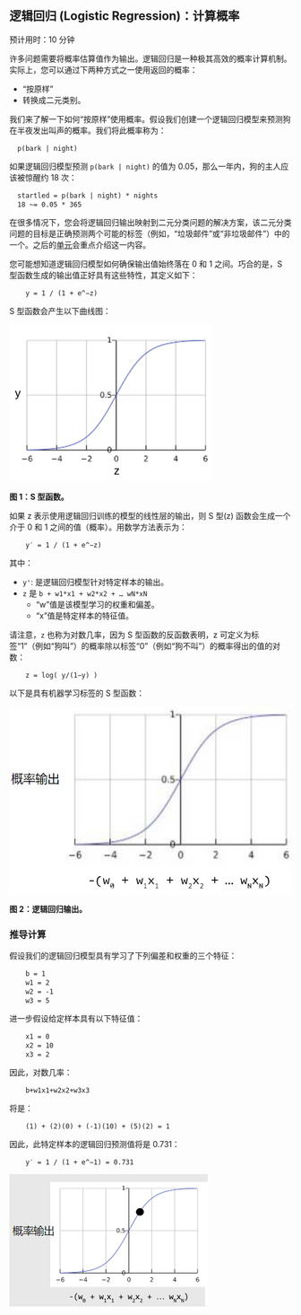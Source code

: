 ## 逻辑回归 (Logistic Regression)：计算概率

预计用时：10 分钟

许多问题需要将概率估算值作为输出。逻辑回归是一种极其高效的概率计算机制。实际上，您可以通过下两种方式之一使用返回的概率：

- “按原样”
- 转换成二元类别。

我们来了解一下如何“按原样”使用概率。假设我们创建一个逻辑回归模型来预测狗在半夜发出叫声的概率。我们将此概率称为：

```
  p(bark | night)
```

如果逻辑回归模型预测 `p(bark | night)` 的值为 0.05，那么一年内，狗的主人应该被惊醒约 18 次：

```
  startled = p(bark | night) * nights
  18 ~= 0.05 * 365
```

在很多情况下，您会将逻辑回归输出映射到二元分类问题的解决方案，该二元分类问题的目标是正确预测两个可能的标签（例如，“垃圾邮件”或“非垃圾邮件”）中的一个。之后的[单元][inner-classification]会重点介绍这一内容。

您可能想知道逻辑回归模型如何确保输出值始终落在 0 和 1 之间。巧合的是，S 型函数生成的输出值正好具有这些特性，其定义如下：

```
    y = 1 / (1 + e^−z)
```

S 型函数会产生以下曲线图：

![S function][p-sfunc-2]

**图 1：S 型函数。**

如果 z 表示使用逻辑回归训练的模型的线性层的输出，则 S 型(z) 函数会生成一个介于 0 和 1 之间的值（概率）。用数学方法表示为：

```
    y′ = 1 / (1 + e^−z)
```
 
其中：

- `y'`: 是逻辑回归模型针对特定样本的输出。
- `z` 是 `b + w1*x1 + w2*x2 + … wN*xN`
    - “w”值是该模型学习的权重和偏差。
    - “x”值是特定样本的特征值。

请注意，`z` 也称为对数几率，因为 S 型函数的反函数表明，z 可定义为标签“1”（例如“狗叫”）的概率除以标签“0”（例如“狗不叫”）的概率得出的值的对数：

```
    z = log( y/(1−y) )
```

以下是具有机器学习标签的 S 型函数：

![S function][p-sfunc-3]

**图 2：逻辑回归输出。**


### 推导计算

假设我们的逻辑回归模型具有学习了下列偏差和权重的三个特征：

```
    b = 1
    w1 = 2
    w2 = -1
    w3 = 5
```

进一步假设给定样本具有以下特征值：

```
    x1 = 0
    x2 = 10
    x3 = 2
```

因此，对数几率：

```
    b+w1x1+w2x2+w3x3
```

将是：

```
    (1) + (2)(0) + (-1)(10) + (5)(2) = 1
```
因此，此特定样本的逻辑回归预测值将是 0.731：

```
    y′ = 1 / (1 + e^−1) = 0.731
```

![S function][p-sfunc-4]

[p-sfunc-2]: ../image/11-A-sfunction-2.png
[p-sfunc-3]: ../image/11-A-sfunction-3.png
[p-sfunc-4]: ../image/11-A-sfunction-4.png
[inner-classification]: ../12-classification/README.MD